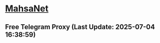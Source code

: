 
# [MahsaNet](https://t.me/mahsa_net)
## Free Telegram Proxy (Last Update: 2025-07-04 16:38:59)

    